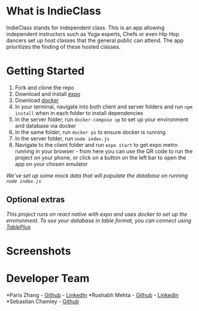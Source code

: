 # What is IndieClass
IndieClass stands for independent class. This is an app allowing independent instructors such as Yoga experts, Chefs or even Hip Hop dancers set up host classes that the general public can attend. The app prioritizes the finding of these hosted classes.

# Getting Started

1. Fork and clone the repo
2. Download and install [expo](https://expo.io/learn)
3. Download [docker](https://www.docker.com/get-started)
4. In your terminal, navigate into both client and server folders and run `npm install` when in each folder to install dependencies 
5. In the server folder, run `docker-compose up` to set up your environment and database via docker
6. In the same folder, run `docker ps` to ensure docker is running
7. In the server folder, run `node index.js`
8. Navigate to the client folder and run `expo start` to get expo metro running in your browser - from here you can use the QR code to run the project on your phone, or click on a button on the left bar to open the app on your chosen emulator

*We've set up some mock data that will populate the database on running `node index.js`*

## Optional extras
*This project runs on react native with expo and uses docker to set up the environment. To see your database in table format, you can connect using [TablePlus](https://tableplus.com/)*

# Screenshots

# Developer Team
*Paris Zhang - [Github](https://github.com/ParisQZhang) - [LinkedIn](https://www.linkedin.com/in/paris-qing-zhang/)
*Rushabh Mehta - [Github](https://github.com/RushabhM2) - [LinkedIn](www.linkedin.com/in/RushabhM2)
*Sebastian Chamley - [Github](https://github.com/chamley)

